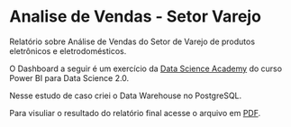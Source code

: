 # Analise de Vendas - Setor Varejo

Relatório sobre Análise de Vendas do Setor de Varejo de produtos eletrônicos e eletrodomésticos.

O Dashboard a seguir é um exercício da [Data Science Academy](https://www.datascienceacademy.com.br) do 
curso Power BI para Data Science 2.0.


Nesse estudo de caso criei o Data Warehouse no PostgreSQL.



Para visuliar o resultado do relatório final acesse o arquivo em [PDF](https://github.com/maisonhenrique/dashboard-powerbi/blob/8a4fbc5adf0e1eb7cb5f4859f85d9d14fe1e4ece/Analise_Vendas_Varejo/Analise%20de%20Vendas%20-%20Varejo.pdf).

